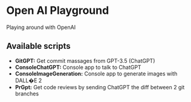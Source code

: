 # Open AI Playground
Playing around with OpenAI

## Available scripts
- **GitGPT:** Get commit massages from GPT-3.5 (ChatGPT)
- **ConsoleChatGPT:** Console app to talk to ChatGPT
- **ConsoleImageGeneration:** Console app to generate images with DALL�E 2
- **PrGpt:** Get code reviews by sending ChatGPT the diff between 2 git branches